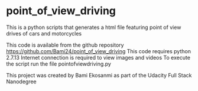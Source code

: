 # point_of_view_driving
This is a python scripts that generates a html file featuring point of view drives of cars and motorcycles

This code is available from the github repository https://github.com/Bami24/point_of_view_driving
This code requires python 2.7.13
Internet connection is required to view images and videos
To execute the script run the file pointofviewdriving.py

This project was created by Bami Ekosanmi as part of the Udacity Full Stack Nanodegree
